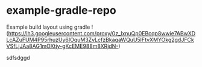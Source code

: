 # example-gradle-repo
Example build layout using gradle !(https://lh3.googleusercontent.com/proxy/0z_lxnuQp0EBcqp8wwie7ABwXDLcAZuFUM4P95rhuzUy6IOquM3ZvLcfzBkagaWQuU5IFtvXMYOkg2gdJFCkVSfLjJAa8AG1mOXtjy-gKcEME988m8XRjdN-)



sdfsdggd

